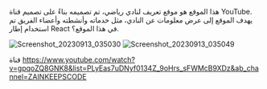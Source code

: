 هذا الموقع هو موقع تعريف لنادي رياضي، تم تصميمه بناءً على تصميم قناة YouTube. يهدف الموقع إلى عرض معلومات عن النادي، مثل خدماته وأنشطته وأعضاء الفريق تم استخدام إطار React في هذا الموقع؟.


![Screenshot_20230913_035030](https://github.com/almgdshi123/ClubWeb/assets/85642734/4130a67e-acb3-450e-ab75-3b6d2596af05)
![Screenshot_20230913_035049](https://github.com/almgdshi123/ClubWeb/assets/85642734/d24ac515-3a71-4d20-bb40-278ac7d7a2c4)

 قناة 
https://www.youtube.com/watch?v=gpqoZQ8GNK8&list=PLyEas7uDNyf0134Z_9oHrs_sFWMcB9XDz&ab_channel=ZAINKEEPSCODE
